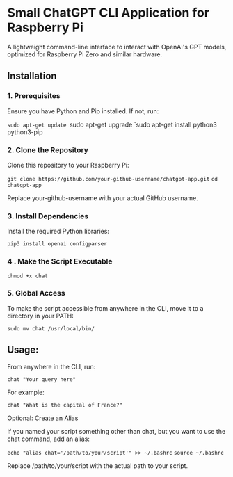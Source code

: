 # Small ChatGPT CLI Application for Raspberry Pi

A lightweight command-line interface to interact with OpenAI's GPT models, optimized for Raspberry Pi Zero and similar hardware.

## Installation
### 1. Prerequisites

Ensure you have Python and Pip installed. If not, run:

  `sudo apt-get update
  `sudo apt-get upgrade
  `sudo apt-get install python3 python3-pip

### 2. Clone the Repository

Clone this repository to your Raspberry Pi:

  `git clone https://github.com/your-github-username/chatgpt-app.git`
  `cd chatgpt-app`

Replace your-github-username with your actual GitHub username.

### 3. Install Dependencies

Install the required Python libraries:

  `pip3 install openai configparser`

### 4 . Make the Script Executable

  `chmod +x chat`

### 5. Global Access

To make the script accessible from anywhere in the CLI, move it to a directory in your PATH:

  `sudo mv chat /usr/local/bin/`

## Usage:

From anywhere in the CLI, run:

  `chat "Your query here"`

For example:

  `chat "What is the capital of France?"`

Optional: Create an Alias

If you named your script something other than chat, but you want to use the chat command, add an alias:

  `echo "alias chat='/path/to/your/script'" >> ~/.bashrc`
  `source ~/.bashrc`

Replace /path/to/your/script with the actual path to your script.
